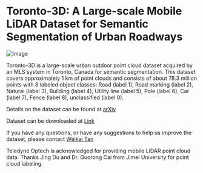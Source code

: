 # Toronto-3D: A Large-scale Mobile LiDAR Dataset for Semantic Segmentation of Urban Roadways

![Image]()

Toronto-3D is a large-scale urban outdoor point cloud dataset acquired by an MLS system in Toronto, Canada for semantic segmentation. This dataset covers approximately 1 km of point clouds and consists of about 78.3 million points with 8 labeled object classes: Road (label 1), Road marking (label 2), Natural (label 3), Building (label 4), Utility line (label 5), Pole (label 6), Car (label 7), Fence (label 8), unclassified (label 0).

Details on the dataset can be found at [arXiv](https://arxiv.org/abs/2003.08284)

Dataset can be downloaded at [Link](https://1drv.ms/u/s!Amlc6yZnF87psX6hKS8VOQllVvj4?e=yWhrYX)

If you have any questions, or have any suggestions to help us improve the dataset, please contact [Weikai Tan](weikai.tan@uwaterloo.ca)

Teledyne Optech is acknowledged for providing mobile LiDAR point cloud data. Thanks Jing Du and Dr. Guorong Cai from Jimei University for point cloud labeling.
